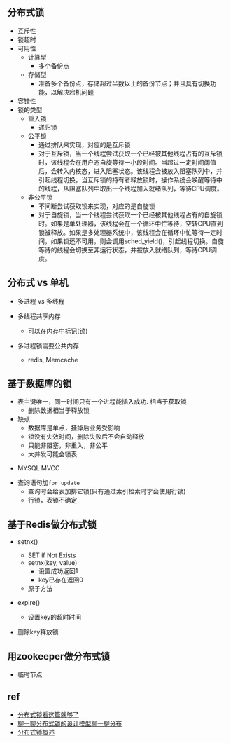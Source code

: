 ## 分布式锁
+ 互斥性
+ 锁超时
+ 可用性
     + 计算型
        + 多个备份点
     + 存储型
        + 准备多个备份点，存储超过半数以上的备份节点；并且具有切换功能，以解决宕机问题
+ 容错性
+ 锁的类型
    + 重入锁
        + 递归锁
    + 公平锁
        + 通过排队来实现，对应的是互斥锁
        + 对于互斥锁，当一个线程尝试获取一个已经被其他线程占有的互斥锁时，该线程会在用户态自旋等待一小段时间。当超过一定时间阈值后，会转入内核态，进入阻塞状态。该线程会被放入阻塞队列中，并引起线程切换。当互斥锁的持有者释放锁时，操作系统会唤醒等待中的线程，从阻塞队列中取出一个线程加入就绪队列，等待CPU调度。
    + 非公平锁
        + 不间断尝试获取锁来实现，对应的是自旋锁
        + 对于自旋锁，当一个线程尝试获取一个已经被其他线程占有的自旋锁时。如果是单处理器，该线程会在一个循环中忙等待，空转CPU直到锁被释放。如果是多处理器系统中，该线程会在循环中忙等待一定时间，如果锁还不可用，则会调用sched_yield()，引起线程切换。自旋等待的线程会切换至非运行状态，并被放入就绪队列，等待CPU调度。




## 分布式 vs 单机
+ 多进程 vs 多线程

+ 多线程共享内存
    + 可以在内存中标记(锁)

+ 多进程锁需要公共内存
    + redis, Memcache

## 基于数据库的锁
<!-- 基于表主键的分布式锁 -->
+ 表主键唯一，同一时间只有一个进程能插入成功. 相当于获取锁
    + 删除数据相当于释放锁
+ 缺点
    + 数据库是单点，挂掉后业务受影响
    + 锁没有失效时间，删除失败后不会自动释放
    + 只能非阻塞，非重入，非公平
    + 大并发可能会锁表
<!-- 基于表字段做分布式锁 -->
+ MYSQL MVCC
<!-- 基于数据库排它锁 -->
+ 查询语句加`for update`
    + 查询时会给表加排它锁(只有通过索引检索时才会使用行锁)
    + 行锁，表锁不确定

## 基于Redis做分布式锁
+ setnx()
    + SET if Not Exists
    + setnx(key, value)
        + 设置成功返回1
        + key已存在返回0
    + 原子方法

+ expire()
    + 设置key的超时时间

+ 删除key释放锁

## 用zookeeper做分布式锁
+ 临时节点

## ref
+ [分布式锁看这篇就够了](https://zhuanlan.zhihu.com/p/42056183)
+ [聊一聊分布式锁的设计模型聊一聊分布](https://zhuanlan.zhihu.com/p/574807053)
+ [分布式锁概述](https://www.zhihu.com/question/300767410/answer/3118729968)